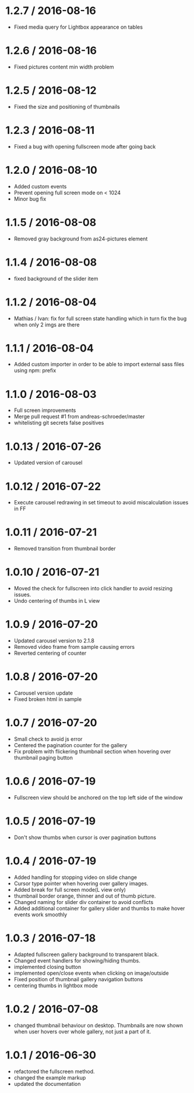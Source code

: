 
1.2.7 / 2016-08-16
==================

  * Fixed media query for Lightbox appearance on tables

1.2.6 / 2016-08-16
==================

  * Fixed pictures content min width problem

1.2.5 / 2016-08-12
==================

  * Fixed the size and positioning of thumbnails

1.2.3 / 2016-08-11
==================

  * Fixed a bug with opening fullscreen mode after going back

1.2.0 / 2016-08-10
==================

  * Added custom events
  * Prevent opening full screen mode on < 1024
  * Minor bug fix

1.1.5 / 2016-08-08
==================

  * Removed gray background from as24-pictures element

1.1.4 / 2016-08-08
==================

  * fixed background of the slider item

1.1.2 / 2016-08-04
==================

  * Mathias / Ivan: fix for full screen state handling which in turn fix the bug when only 2 imgs are there

1.1.1 / 2016-08-04
==================

  * Added custom importer in order to be able to import external sass files using npm: prefix

1.1.0 / 2016-08-03
==================

  * Full screen improvements
  * Merge pull request #1 from andreas-schroeder/master
  * whitelisting git secrets false positives

1.0.13 / 2016-07-26
==================

  * Updated version of carousel

1.0.12 / 2016-07-22
==================

  * Execute carousel redrawing in set timeout to avoid miscalculation issues in FF

1.0.11 / 2016-07-21
==================

  * Removed transition from thumbnail border

1.0.10 / 2016-07-21
==================

  * Moved the check for fullscreen into click handler to avoid resizing issues.
  * Undo centering of thumbs in L view

1.0.9 / 2016-07-20
==================

  * Updated carousel version to 2.1.8
  * Removed video frame from sample causing errors
  * Reverted centering of counter

1.0.8 / 2016-07-20
==================

  * Carousel version update
  * Fixed broken html in sample

1.0.7 / 2016-07-20
==================

  * Small check to avoid js error
  * Centered the pagination counter for the gallery
  * Fix problem with flickering thumbnail section when hovering over thumbnail paging button

1.0.6 / 2016-07-19
==================

  * Fullscreen view should be anchored on the top left side of the window

1.0.5 / 2016-07-19
==================

  * Don't show thumbs when cursor is over pagination buttons

1.0.4 / 2016-07-19
==================

  * Added handling for stopping video on slide change
  * Cursor type pointer when hovering over gallery images.
  * Added break for full screen mode(L view only)
  * thumbnail border orange, thinner and out of thumb picture.
  * Changed naming for slider div container to avoid conflicts
  * Added additional container for gallery slider and thumbs to make hover events work smoothly

1.0.3 / 2016-07-18
==================

  * Adapted fullscreen gallery background to transparent black.
  * Changed event handlers for showing/hiding thumbs.
  * implemented closing button
  * implemented open/close events when clicking on image/outside
  * Fixed position of thumbnail gallery navigation buttons
  * centering thumbs in lightbox mode

1.0.2 / 2016-07-08
==================

  * changed thumbnail behaviour on desktop. Thumbnails are now shown when user hovers over whole gallery, not just a part of it.

1.0.1 / 2016-06-30
==================
  * refactored the fullscreen method.
  * changed the example markup
  * updated the documentation
